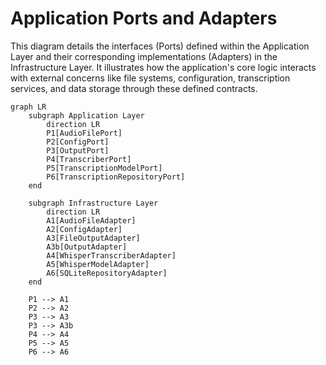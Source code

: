 # Application Ports and Adapters

This diagram details the interfaces (Ports) defined within the Application Layer and their corresponding implementations (Adapters) in the Infrastructure Layer. It illustrates how the application's core logic interacts with external concerns like file systems, configuration, transcription services, and data storage through these defined contracts.

```mermaid
graph LR
    subgraph Application Layer
        direction LR
        P1[AudioFilePort]
        P2[ConfigPort]
        P3[OutputPort]
        P4[TranscriberPort]
        P5[TranscriptionModelPort]
        P6[TranscriptionRepositoryPort]
    end

    subgraph Infrastructure Layer
        direction LR
        A1[AudioFileAdapter]
        A2[ConfigAdapter]
        A3[FileOutputAdapter]
        A3b[OutputAdapter] 
        A4[WhisperTranscriberAdapter]
        A5[WhisperModelAdapter]
        A6[SQLiteRepositoryAdapter]
    end

    P1 --> A1
    P2 --> A2
    P3 --> A3
    P3 --> A3b
    P4 --> A4
    P5 --> A5
    P6 --> A6
```